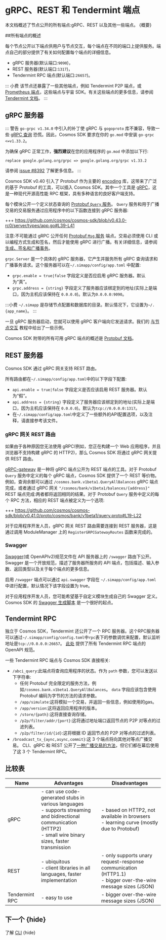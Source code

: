 # gRPC、REST 和 Tendermint 端点

本文档概述了节点公开的所有端点:gRPC、REST 以及其他一些端点。 {概要}

##所有端点的概述

每个节点公开以下端点供用户与节点交互，每个端点在不同的端口上提供服务。端点自己的部分提供了有关如何配置每个端点的详细信息。

- gRPC 服务器(默认端口:`9090`)，
- REST 服务器(默认端口:`1317`)，
- Tendermint RPC 端点(默认端口:`26657`)。

::: 小费
该节点还暴露了一些其他端点，例如 Tendermint P2P 端点，或 [Prometheus 端点](https://docs.tendermint.com/master/nodes/metrics.html#metrics)，这些端点与宇宙 SDK。有关这些端点的更多信息，请参阅 [Tendermint 文档](https://docs.tendermint.com/master/tendermint-core/using-tendermint.html#configuration)。
:::

## gRPC 服务器

::: 警告
`go-grpc v1.34.0` 中引入的补丁使 gRPC 与 `gogoproto` 库不兼容，导致一些 [gRPC 查询](https://github.com/cosmos/cosmos-sdk/issues/8426) 恐慌。因此，Cosmos SDK 要求在你的 `go.mod` 中安装 `go-grpc <=v1.33.2`。

为确保 gRPC 正常工作，**强烈建议**在您的应用程序的 `go.mod` 中添加以下行: 

```
replace google.golang.org/grpc => google.golang.org/grpc v1.33.2
```

请参阅 [issue #8392](https://github.com/cosmos/cosmos-sdk/issues/8392) 了解更多信息。
:::

Cosmos SDK v0.40 引入了 Protobuf 作为主要的 [encoding](./encoding) 库，这带来了广泛的基于 Protobuf 的工具，可以插入 Cosmos SDK。其中一个工具是 [gRPC](https://grpc.io)，这是一种现代开源高性能 RPC 框架，具有多种语言的良好客户端支持。

每个模块公开一个定义状态查询的 [Protobuf `Query` 服务](../building-modules/messages-and-queries.md#queries)。 `Query` 服务和用于广播交易的交易服务通过应用程序中的以下函数连接到 gRPC 服务器:

+++ https://github.com/cosmos/cosmos-sdk/blob/v0.43.0-rc0/server/types/app.go#L39-L41

注意:不可能通过 gRPC 公开任何 [Protobuf `Msg` 服务](../building-modules/messages-and-queries.md#messages) 端点。交易必须使用 CLI 或以编程方式生成和签名，然后才能使用 gRPC 进行广播。有关详细信息，请参阅 [生成、签名和广播事务](../run-node/txs.html)。

`grpc.Server` 是一个具体的 gRPC 服务器，它产生并服务所有 gRPC 查询请求和广播事务请求。这个服务器可以在`~/.simapp/config/app.toml` 中配置:

- `grpc.enable = true|false` 字段定义是否应启用 gRPC 服务器。默认为“真”。
- `grpc.address = {string}` 字段定义了服务器应该绑定到的地址(实际上是端口，因为主机应该保持在 `0.0.0.0`)。默认为`0.0.0.0:9090`。

:::小费
`~/.simapp` 是存储节点配置和数据库的目录。默认情况下，它设置为`~/.{app_name}`。
:::

一旦 gRPC 服务器启动，您就可以使用 gRPC 客户端向它发送请求。我们的 [与节点交互](../run-node/interact-node.md#using-grpc) 教程中给出了一些示例。

Cosmos SDK 附带的所有可用 gRPC 端点的概述是 [Protobuf 文档](./proto-docs.md)。

## REST 服务器

Cosmos SDK 通过 gRPC 网关支持 REST 路由。

所有路由都在`~/.simapp/config/app.toml`中的以下字段下配置:

- `api.enable = true|false` 字段定义是否应该启用 REST 服务器。默认为“假”。
- `api.address = {string}` 字段定义了服务器应该绑定到的地址(实际上是端口，因为主机应该保持在 `0.0.0.0`)。默认为`tcp://0.0.0.0:1317`。
- 在`~/.simapp/config/app.toml`中定义了一些额外的API配置选项，以及注释，请直接参考该文件。

### gRPC 网关 REST 路由

如果由于各种原因您无法使用 gRPC(例如，您正在构建一个 Web 应用程序，并且浏览器不支持构建 gRPC 的 HTTP2)，那么 Cosmos SDK 将通过 gRPC 网关提供 REST 路由。

[gRPC-gateway](https://grpc-ecosystem.github.io/grpc-gateway/) 是一种将 gRPC 端点公开为 REST 端点的工具。对于 Protobuf `Query` 服务中定义的每个 gRPC 端点，Cosmos SDK 提供了一个 REST 等价物。例如，查询余额可以通过 `/cosmos.bank.v1beta1.QueryAllBalances` gRPC 端点完成，或者通过 gRPC 网关 `"/cosmos/bank/v1beta1/balances/{address}"` REST 端点完成:两者都将返回相同的结果。对于 Protobuf `Query` 服务中定义的每个 RPC 方法，相应的 REST 端点被定义为一个选项:

+++ https://github.com/cosmos/cosmos-sdk/blob/v0.41.0/proto/cosmos/bank/v1beta1/query.proto#L19-L22

对于应用程序开发人员，gRPC 网关 REST 路由需要连接到 REST 服务器，这是通过调用 ModuleManager 上的 `RegisterGRPCGatewayRoutes` 函数来完成的。 

### Swagger

[Swagger](https://swagger.io/)(或 OpenAPIv2)规范文件在 API 服务器上的 `/swagger` 路由下公开。 Swagger 是一个开放规范，描述了服务器所服务的 API 端点，包括描述、输入参数、返回类型以及关于每个端点的更多信息。

启用 `/swagger` 端点可以通过 `api.swagger` 字段在 `~/.simapp/config/app.toml` 中进行配置，默认情况下该字段设置为 true。

对于应用程序开发人员，您可能希望基于自定义模块生成自己的 Swagger 定义。 Cosmos SDK 的 [Swagger 生成脚本](https://github.com/cosmos/cosmos-sdk/blob/v0.40.0-rc4/scripts/protoc-swagger-gen.sh) 是一个很好的起点。

## Tendermint RPC

独立于 Cosmos SDK，Tendermint 还公开了一个 RPC 服务器。这个RPC服务器可以通过`~/.simapp/config/config.toml`中`rpc`表下的参数调优来配置，默认监听地址是`tcp://0.0.0.0:26657`。 [此处](https://docs.tendermint.com/master/rpc/) 提供了所有 Tendermint RPC 端点的 OpenAPI 规范。

一些 Tendermint RPC 端点与 Cosmos SDK 直接相关:

- `/abci_query`:此端点将查询应用程序的状态。作为 `path` 参数，您可以发送以下字符串:
    - 任何 Protobuf 完全限定的服务方法，例如`/cosmos.bank.v1beta1.QueryAllBalances`。 `data` 字段应该包含使用 Protobuf 编码为字节的方法的请求参数。
    - `/app/simulate`:这将模拟一个交易，并返回一些信息，例如使用的gas。
    - `/app/version`:这将返回应用程序的版本。
    - `/store/{path}`:这将直接查询存储。
    - `/p2p/filter/addr/{port}`:这将通过地址端口返回节点的 P2P 对等点的过滤列表。
    - `/p2p/filter/id/{id}`:这将根据 ID 返回节点的 P2P 对等点的过滤列表。
- `/broadcast_tx_{aync,async,commit}`:这 3 个端点将向其他对等点广播交易。 CLI、gRPC 和 REST 公开了[一种广播交易的方法](./transactions.md#broadcasting-the-transaction)，但它们都在幕后使用了这 3 个 Tendermint RPC。

## 比较表 

| Name           | Advantages                                                                                                                                                            | Disadvantages                                                                                                 |
| -------------- | --------------------------------------------------------------------------------------------------------------------------------------------------------------------- | ------------------------------------------------------------------------------------------------------------- |
| gRPC           | - can use code-generated stubs in various languages<br>- supports streaming and bidirectional communication (HTTP2)<br>- small wire binary sizes, faster transmission | - based on HTTP2, not available in browsers<br>- learning curve (mostly due to Protobuf)                      |
| REST           | - ubiquitous<br>- client libraries in all languages, faster implementation<br>                                                                                        | - only supports unary request-response communication (HTTP1.1)<br>- bigger over-the-wire message sizes (JSON) |
| Tendermint RPC | - easy to use                                                                                                                                                         | - bigger over-the-wire message sizes (JSON)                                                                   |

## 下一个 {hide}

了解 [CLI](./cli.md) {hide} 
